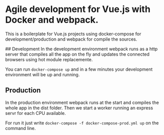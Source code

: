 # Agile development for Vue.js with Docker and webpack.

This is a boilerplate for Vue.js projects using docker-compose for development/production and webpack for compile the sources.

## Development
In the development environment webpack runs as a http server that compiles all the app on the fly and updates the connected browsers using hot module replacemente.

You can run `docker-compose up` and in a few minutes your development environment will be up and running.

## Production
In the production environment webpack runs at the start and compiles the whole app in the dist folder. Then we start a worker running an express servr for each CPU available.

For run it just write `docker-compose -f docker-compose-prod.yml up` on the command line.

